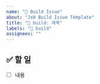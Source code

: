 ```yaml
---
name: "👷 Build Issue"
about: "JsH Build Issue Template"
title: "👷 build: 제목"
labels: "👷 build"
assignees: ""
---
```


## ✅ 할 일

- [ ] 내용

